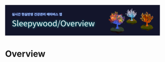 <img src="https://github.com/sleepy-wood/Overview/blob/main/Overview.png" alt="banner" />

# Overview
